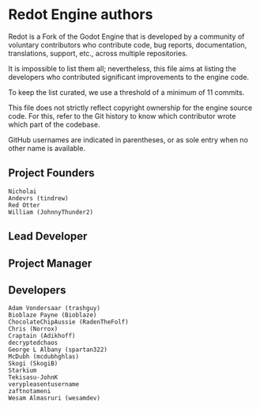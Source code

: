 # Redot Engine authors

Redot is a Fork of the Godot Engine that is developed by a community of
voluntary contributors who contribute code, bug reports, documentation,
translations, support, etc., across multiple repositories.

It is impossible to list them all; nevertheless, this file aims at listing
the developers who contributed significant improvements to the engine code.

To keep the list curated, we use a threshold of a minimum of 11 commits.

This file does not strictly reflect copyright ownership for the engine
source code. For this, refer to the Git history to know which contributor
wrote which part of the codebase.

GitHub usernames are indicated in parentheses, or as sole entry when no other
name is available.

## Project Founders

    Nicholai
    Andevrs (tindrew)
    Red Otter
    William (JohnnyThunder2)

## Lead Developer



## Project Manager



## Developers

    Adam Vondersaar (trashguy)
    Bioblaze Payne (Bioblaze)
    ChocolateChipAussie (RadenTheFolf)
    Chris (Norrox)
    Craptain (Adikhoff)
    decryptedchaos
    George L Albany (spartan322)
    McDubh (mcdubhghlas)
    Skogi (SkogiB)
    Starkium
    Tekisasu-JohnK
    verypleasentusername
    zaftnotameni
    Wesam Almasruri (wesamdev)
